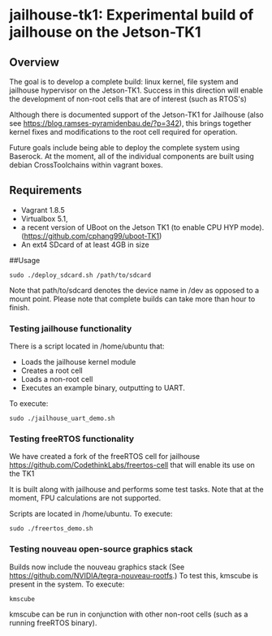 # jailhouse-tk1: Experimental build of jailhouse on the Jetson-TK1

## Overview
The goal is to develop a complete build: linux kernel, file system and jailhouse hypervisor on the Jetson-TK1. Success in this direction will enable the development of non-root cells that are of interest (such as RTOS's)

Although there is documented support of the Jetson-TK1 for Jailhouse (also see https://blog.ramses-pyramidenbau.de/?p=342), this brings together kernel fixes and modifications to the root cell required for operation. 

Future goals include being able to deploy the complete system using Baserock. At the moment, all of the individual components are built using debian CrossToolchains within vagrant boxes. 

## Requirements 
- Vagrant 1.8.5 
- Virtualbox 5.1, 
- a recent version of UBoot on the Jetson TK1 (to enable CPU HYP mode). (https://github.com/cphang99/uboot-TK1) 
- An ext4 SDcard of at least 4GB in size

##Usage 
``` shell
sudo ./deploy_sdcard.sh /path/to/sdcard
```

Note that path/to/sdcard denotes the device name in /dev as opposed to a mount point.
Please note that complete builds can take more than hour to finish.

### Testing jailhouse functionality
There is a script located in /home/ubuntu that:
- Loads the jailhouse kernel module
- Creates a root cell
- Loads a non-root cell
- Executes an example binary, outputting to UART.

To execute:
``` shell
sudo ./jailhouse_uart_demo.sh
```

### Testing freeRTOS functionality
We have created a fork of the freeRTOS cell for jailhouse https://github.com/CodethinkLabs/freertos-cell that will 
enable its use on the TK1

It is built along with jailhouse and performs some test tasks. Note that at the moment, FPU calculations are not supported.

Scripts are located in /home/ubuntu. To execute:
``` shell
sudo ./freertos_demo.sh
```

### Testing nouveau open-source graphics stack
Builds now include the nouveau graphics stack (See https://github.com/NVIDIA/tegra-nouveau-rootfs.) To test this, 
kmscube is present in the system. To execute:
```shell
kmscube
```
kmscube can be run in conjunction with other non-root cells (such as a running freeRTOS binary).

